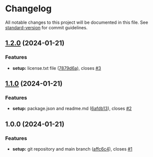 # Changelog

All notable changes to this project will be documented in this file. See [standard-version](https://github.com/conventional-changelog/standard-version) for commit guidelines.

## [1.2.0](https://github.com/erichosick/hela-template-canonical/compare/v1.1.0...v1.2.0) (2024-01-21)


### Features

* **setup:** license.txt file ([7879d6a](https://github.com/erichosick/hela-template-canonical/commit/7879d6a9d122963ed80242c465c4fd132d787e48)), closes [#3](https://github.com/erichosick/hela-template-canonical/issues/3)

## [1.1.0](https://github.com/erichosick/hela-template-canonical/compare/v1.0.0...v1.1.0) (2024-01-21)


### Features

* **setup:** package.json and readme.md ([6afdb13](https://github.com/erichosick/hela-template-canonical/commit/6afdb13e6778f65e5444a011f5835483e938b94b)), closes [#2](https://github.com/erichosick/hela-template-canonical/issues/2)

## 1.0.0 (2024-01-21)


### Features

* **setup:** git repository and main branch ([affc6c4](https://github.com/erichosick/hela-template-canonical/commit/affc6c4cc9397d0a4650ec03e90e9555dc84cad9)), closes [#1](https://github.com/erichosick/hela-template-canonical/issues/1)
